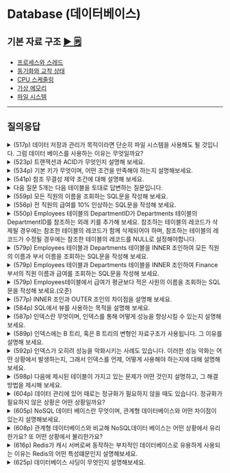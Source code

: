 # Database (데이터베이스)

## 기본 자료 구조 [▶︎ 🗒](basic.md)

- [프로세스와 스레드](./basic.md#프로세스와-스레드)
- [동기화와 교착 상태](./basic.md#동기화와-교착-상태)
- [CPU 스케줄링](./basic.md#CPU-스케줄링)
- [가상 메모리](./basic.md#가상-메모리)
- [파일 시스템](./basic.md#파일-시스템)

---

## 질의응답

<details>
<summary>(517p) 데이터 저장과 관리가 목적이라면 단순히 파일 시스템을 사용해도 될 것입니다. 그럼 데이터 베이스를 사용하는 이유는 무엇일까요?</summary>

- 파일 시스템은 데이터베이스에 비해 데이터의 높은 일관성 및 무결성을 제공하기 어렵기 때문입니다. 파일 시스템에서는 여러 사용자나 프로그램이 동시에 데이터를 사용하는 경우, 레이스 컨디션 등의 문제로 인해 데이터 일관성이 깨지기 쉽습니다.
- 그리고 데이터 중복 저장으로 인한 저장 공간의 낭비가 발생하거나 데이터를 변경할 때, 연관된 모든 데이터를 수동으로 변경해야 하는 번거로움도 있습니다.
- 또한 정교한 검색이나 백업 및 복구 기능도 데이터베이스에 비하면 미흡합니다.
- 따라서 대량의 데이터를 관리하며 여러 사용자에게 제공해야 한다면 파일 시스템보다 데이터베이스를 사용하는 것이 더 효율적입니다.

</details>

<details>
<summary>(523p) 트랜잭션과 ACID가 무엇인지 설명해 보세요.</summary>
	
- 트랜잭션은 커밋이 발생하는 논리적 단위이며, ACID는 안전한 트랜잭션이 지켜야 할 4가지 특성인 원자성, 일관성, 격리성, 지속성을 의미합니다.
- 원자성은 트랜잭션의 모든 작업이 성공하거나 실패함을 보장하는 성질을 말하며,
- 일관성은 트랜잭션 전후에 데이터베이스의 일관된 상태를 유지하는 성질,
- 격리성은 동시에 수행되는 트랜잭션 간의 간섭이 불가능하도록 보장하는 성질,
- 지속성은 완료된 트랜잭션의 결과가 영구적으로 반영되는 성질을 말합니다.
</details>

<details>
<summary>(534p) 기본 키가 무엇이며, 어떤 조건을 만족해야 하는지 설명해보세요.</summary>
	
- 기본 키는 데이터베이스 테이블에서 각 행을 고유하게 식별하기 위해 선정된 키를 말합니다.
- 기본 키는 유일성을 갖추어 중복되지 않아야 하고,
- 반드시 값이 존재해야 하므로 NULL값을 가질 수 없습니다.
- 또한 행의 식별하기 위한 최소한의 정보로 구성되어야 합니다.
</details>

<details>
<summary>(541p) 참조 무결성 제약 조건에 대해 설명해 보세요.</summary>
	
- 참조 무결성 제약 조건이란 외래 키를 통해 테이블 간의 참조 관계에서 데이터의 일관성을 유지하기 위한 조건을 말합니다. 외래 키는 참조하는 테이블의 기본 키 와 같은 값을 갖거나 NULL 값을 가져야 합니다.
</details>

<details>
<summary>다음 질문 5개는 다음 테이블을 토대로 답변하는 질문입니다.</summary>
	
- 다음은 어떤 기업의 사업부서 및 직원에 대한 정보를 나타내는 테이블입니다.
    
    ![image.png](img/table.PNG)
    
- Employees 테이블
    - 직원의 ID(EmployeeId)
    - 이름(FirstName)
    - 성(LastName)
    - 사업부서 ID(DepartmentId)
    - 연봉(Salary)이 저장되어 있고,
- Departments 테이블
    - 사업부서의 ID(DepartmentId)
    - 부서명(DepartmentName)
- 두 테이블을 기반으로 관련 질문에 답변해보세요.
</details>

<details>
<summary>(559p) 모든 직원의 이름을 조회하는 SQL문을 작성해 보세요.</summary>
	
```SQL
SELECT FirstName, LastName
	FROM Employess;
```
</details>

<details>
<summary>(556p) 전 직원의 급여를 10% 인상하는 SQL문을 작성해 보세요.</summary>
	
```SQL
UPDATE Employess
	SET Salary = Salary * 1.10;
```
</details>

<details>
<summary>(550p) Employees 테이블의 DepartmentID가 Departments 테이블의 DepartmentID를 참조하는 외래 키를 추가해 보세요. 참조하는 테이블의 레코드가 삭제될 경우에는 참조한 테이블의 레코드가 함께 삭제되어야 하며, 참조하는 테이블의 레코드가 수정될 경우에는 참조한 테이블의 레코드를 NULL로 설정해야합니다.</summary>
	
```SQL
ALTER TABLE Employees
	ADD FOREIGN KEY (DepartmentID)
	REFERENCES Departments(DepartmentID)
	ON DELETE CASCADE
	ON UPDATE SET NULL;
```
</details>


<details>
<summary>(579p) Employees 테이블과 Departments 테이블을 INNER 조인하여 모든 직원의 이름과 부서 이름을 조회하는 SQL문을 작성해 보세요.</summary>
	
```SQL
SELECT Employees.FirstName, Employees.LastName, Departments.DepartmentName 
	FROM Employees
	INNER JOIN Departments ON Employees.DepartmentID = Departments.DepartmentID;
```
</details>


<details>
<summary>(579p) Employees 테이블과 Departments 테이블을 INNER 조인하여 Finance 부서의 직원 이름과 급여를 조회하는 SQL문을 작성해 보세요.</summary>
	
```SQL
SELECT Employees.FirstName, Employees.LastName, Departments.Salary 
	FROM Employees
	INNER JOIN Departments ON Employees.DepartmentID = Departments.DepartmentID;
	WHERE Departments.DepartmentName = 'Finance';
```
</details>

<details>
<summary>(579p) Employees테이블에서 급여가 평균보다 적은 사원의 이름을 조회하는 SQL 문을 작성해 보세요.(오준)</summary>
	
```SQL
SELECT FirstName, LastName
FROM Employess
WHERE Salary < (SELECT avg(Salary) FROM Employess;
```
</details>

<details>
<summary>(577p) INNER 조인과 OUTER 조인의 차이점을 설명해 보세요.</summary>
	
- INNER 조인은 조인 조건을 만족하는 행들만 결과에 포함되며, 공통된 데이터가 있는 경우에만 데이터를 추출합니다.
- OUTER 조인은 공통된 값이 없는 행도 포함하여 반환합니다. 가령 OUTER 조인의 일종인 LEFT OUTER 조인은 왼쪽 테이블의 모든 행과 오른쪽 테이블의 일치하는 값을 반환하고, 일치하지 않는 경우 NULL을 반환합니다.
- 또 다른 OUTER 조인인 RIGHT OUTER 조인은 오른쪽 테이블의 모든 행과 왼쪽 테이블의 일치하는 값을 반환하고, 일치하지 않는 경우 NULL을 반환합니다.
- FULL OUTER 조인은 양쪽 테이블의 모든 행을 반환하고, 어느 한 쪽에서 일치하는 값이 없는 경우 NULL을 반환합니다.
</details>

<details>
<summary>(584p) SQL에서 뷰를 사용하는 목적을 설명해 보세요.</summary>
	
- 뷰는 SQL 쿼리의 단순화 및 재사용성을 위해 사용합니다. 복잡한 쿼리를 자주 실행해야 하는 경우, 뷰를 생성하여 동일한 결과를 간단하게 얻을 수 있습니다. 뷰는 여러 테이블을 조인하거나 복잡한 조건을 포함한 쿼리를 하나의 뷰로 만들어 반복적인 쿼리 작성을 줄이고자 할 때, 또 특정 사용자에게 테이블의 특정 데이터만을 보여주고자 할 때도 사용할 수 있습니다.
</details>

<details>
<summary>(587p) 인덱스란 무엇이며, 인덱스를 통해 어떻게 성능을 향상시킬 수 있는지 설명해보세요.</summary>
	
- 인덱스는 특정 테이블 열에 대한 자료구조로, 검색 속드를 향상시키기 위해 사용합니다. 책의 찾아보기와 유사한 개념으로, 인덱스를 통해 원하는 데이터를 빠르게 조회할 수 있습니다.
- 인덱스를 생성하면 해당 테이블의 열 값들이 정렬된 형태로 저장되므로 테이블 전체를 탐색하지 않고도 빠르게 데이터를 찾을 수 있어 검색 성능이 향상됩니다.
</details>

<details>
<summary>(589p) 인덱스에는 B 트리, 혹은 B 트리의 변형인 자료구조가 사용됩니다. 그 이유를 설명해 보세요.</summary>
	
- B 트리 혹은 B+ 트리와 같은 B트리의 변형은 대용량 데이터에 대한 빠른 탐색에 특화된 자료구조이기 때문입니다. B트리는 균형잡힌 트리 구조로써 데이터가 정렬된 상태로 저장되고, 각각의 노드가 여러 개의 자식을 가질 수 있어 탐색을 위한 연산 횟수가 일반적인 트리에 비해 적습니다. 이렇게 원하는 레코드를 빠르게 탐색할 수 있기 때문에 인덱스에서 주로 사용됩니다.
</details>

<details>
<summary>(592p) 인덱스가 오히려 성능을 악화시키는 사례도 있습니다. 이러한 성능 악화는 어떤 상황에서 발생하는지, 그래서 인덱스를 언제, 어떻게 사용해야 하는지에 대해 설명해 보세요.</summary>

- 인덱스를 사용하면 SELECT 연산의 성능은 향상시킬 수 있지만, INSERT나 UPDATE, DELETE 연산에서는 성능을 저하시킬 수 있습니다. 새로운 데이터를 삽입하거나 기존 데이터를 수정/삭제하는 경우에는 인덱스도 함께 생신해야 하기 때문입니다.
- 따라서 인덱스는 데이터가 많고 조회가 빈번한 테이블에 사용하며, 중복 데이터가 많지 않은 열이나 JOIN, WHERE, ORDER BY 에서 자주 참조되는 열에 생성하는 것이 
효율적입니다.

</details>

<details>
<summary>(598p) 다음에 제시된 테이블이 가지고 있는 문제가 어떤 것인지 설명하고, 그 해결 방법을 제시해 보세요.</summary>
	
![image.png](img/598p.PNG)
- 동일한 과목과 교수 정보가 여러 행에 걸쳐 중복 저장되어 있는 것으로 미루어 보아, 이 테이블은 정규화되어 있지 않습니다. 이 문제를 해결하기 위해서는 과목에 대한 정보와 학생에 대한 정보를 분리하여 정규화해야 합니다.
- 제시된 테이블을 과목 테이블과 학생 테이블로 분리할 수 있는데요. 예를들어 과목 테이블에는 과목 코드와 과목 이름, 교수 이름을 저장하고, 학생 테이블에는 학생 ID와 과목 코드를 저장하면 됩니다.
</details>

<details>
<summary>(604p) 데이터 관리에 있어 때로는 정규화가 필요하지 않을 때도 있습니다. 정규화가 필요하지 않은 상황은 어떤 상황일까요?</summary>
	
- 정규화가 항상 최선은 아닙니다. 정규화는 데이터 일관성과 무결성을 높이지만, 테이블을 많이 쪼개다 보면 빈번해진 조인 연산으로 인해 검색의 성능이 저하될 수 있기 때문입니다.
- 따라서 검색의 성능이 중요한 경우에는 데이터 중복과 연산의 번거로움을 감수하더라도 하나의 테이블로 관리하는 역정규화를 고려할 수 있습니다.
- 예를 들어 NoSQL 데이터베이스에서는 성능최적화를 위해 기본적으로 데이터를 정규화하지 않습니다.
</details>

<details>
<summary>(605p) NoSQL 데이터 베이스란 무엇이며, 관계형 데이터베이스와 어떤 차이점이 있는지 설명해보세요.</summary>

- 관계형 데이터베이스는 테이블 기반의 구조로서 스키마가 고정되어 있는 반면, 비관계형 데이터베이스인 NoSQL 데이터베이스는 데이터의 저장 및 관리를 위해 고정된 스키마가 없고, 수평 확장이 용이한 구조를 가지고 있습니다.
- NoSQL 데이터베이스는 키-값, 도큐먼트, 칼럼패밀리, 그래프 등의 다양한 형태로 저장할 수 있습니다.
  
</details>

<details>
<summary>(608p) 관계형 데이터베이스와 비교해 NoSQL데이터 베이스는 어떤 상황에서 유리한가요? 또 어떤 상황에서 불리한가요?</summary>

- NoSQL데이터베이스는 대규모의 비정형 데이터를 처리할 때 높은 확장성과 빠른 읽기/쓰기 성능이 필요할 때 유리합니다.
- 그러나 엄격한 트랜잭션 관리나 데이터 일관성 보장, 관계형 데이터베이스 모델링이 필요한 애플리케이션에서는 관계형 데이터베이스가 더 적합하므로 NoSQL 데이터베이스는 불리할 수 있습니다.
  
</details>

<details>
<summary>(616p) Redis가 캐시 서버로써 동작하는 부차적인 데이터베이스로 유용하게 사용되는 이유는 Redis의 어떤 특성떄문인지 설명해보세요.</summary>

- 우선 Redis는 인 메모리 데이터베이스이기 때문에 디스크 접근시간을 단축할 수 있습니다.
- 또한 Redis는 여러 자료구조를 지원하는 키-값 데이터베이스로써, RDBMS보다 정형화되있지 않은 데이터에 대한 빠른 입출력이 가능합니다.
- 따라서 RDBMS 등을 주요 데이터베이스로 삼고, Redis를 캐시 역할을 수행하는 부차적인 데이터베이스로 삼으면 주요 데이터베이스의 입출력 성능을 상당 부분 보강할 수 있습니다.
  
</details>

<details>
<summary>(625p) 데이터베이스 샤딩이 무엇인지 설명해보세요.</summary>

- 데이터베이스 샤딩은 샤드라는 단위로 여러 데이터베이스 서버에 걸쳐 테이블을 분할하여 저장하는 기술을 의미합니다. 여러 서버에 분산되어 저장되는 특성 덕분에 데이터베잇에 대한 부하 분산 효과를 얻을 수 있습니다.

</details>
